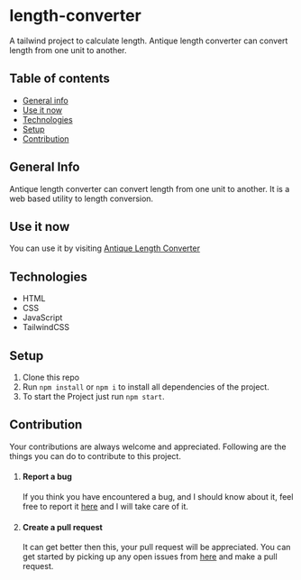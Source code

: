 # length-converter
A tailwind project to calculate length. Antique length converter can convert length from one unit to another.
## Table of contents
* [General info](#general-info)
* [Use it now](#Use-it-now)
* [Technologies](#technologies)
* [Setup](#setup)
* [Contribution](#contribution)
## General Info
Antique length converter can convert length from one unit to another. It is a web based utility to length conversion.
## Use it now
You can use it by visiting [Antique Length Converter](https://antique-length-converter.onrender.com/)
## Technologies 
* HTML
* CSS
* JavaScript
* TailwindCSS
## Setup
1. Clone this repo
2. Run ```npm install``` or ```npm i``` to install all dependencies of the project.
6. To start the Project just run ```npm start```.
## Contribution
Your contributions are always welcome and appreciated. Following are the things you can do to contribute to this project.
1. #### Report a bug
   If you think you have encountered a bug, and I should know about it, feel free to report it [here](https://github.com/EasyCodingWithArvind/antique-length-converter/issues) and I will take care of it.
2. #### Create a pull request
   It can get better then this, your pull request will be appreciated. You can get started by picking up any open issues from [here](https://github.com/EasyCodingWithArvind/antique-length-converter/pulls) and make a pull request.



